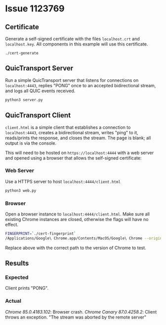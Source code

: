 # Issue 1123769

## Certificate
Generate a self-signed certificate with the files `localhost.crt` and `localhost.key`. All components in this example will use this certificate.

```
./cert-generate
```

## QuicTransport Server
Run a simple QuicTransport server that listens for connections on `localhost:4443`, replies "PONG" once to an accepted bidirectional stream, and logs all QUIC events received.

```bash
python3 server.py
```

## QuicTransport Client
`client.html` is a simple client that establishes a connection to `localhost:4443`, creates a bidirectional stream, writes "ping" to it, reads/prints the response, and closes the stream. The page is blank; all output is via the console.

This will need to be hosted on `https://localhost:4444` with a web server and opened using a browser that allows the self-signed certificate:

### Web Server
Use a HTTPS server to host `localhost:4444/client.html`

```bash
python3 web.py
```

### Browser
Open a browser instance to `localhost:4444/client.html`. Make sure all existing Chrome instances are closed, otherwise the flags will have no effect.

```bash
FINGERPRINT=`./cert-fingerprint`
/Applications/Google\ Chrome.app/Contents/MacOS/Google\ Chrome --origin-to-force-quic-on="localhost:4443" --ignore-certificate-errors-spki-list="${FINGERPRINT}" https://localhost:4444/client.html
```

Replace above with the correct path to the version of Chrome to test.

## Results
### Expected
Client prints "PONG".

### Actual
*Chrome 85.0.4183.102*: Browser crash.
*Chrome Canary 87.0.4258.2*: Client throws an exception. "The stream was aborted by the remote server"
